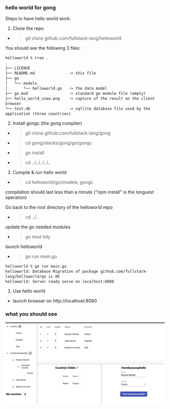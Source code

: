 ### hello world for gong

Steps to have hello world work:

1. Clone the repo
- > git clone github.com/fullstack-lang/helloworld

You should see the following 3 files:
```
helloworld % tree .
.
├── LICENSE
├── README.md               -> this file
├── go
│   └── models
│       └── helloworld.go   -> the data model
├── go.mod                  -> standard go module file (empty)
├── hello_world_view.png    -> capture of the result on the client browser
└── test.db                 -> sqllite database file used by the application (three countries)
```
2. Install gongc (the gong compiler)
- > git clone github.com/fullstack-lang/gong
- > cd gong/stacks/gong/go/gongc
- > go install
- > cd ../../../../..

3. Compile & run hello world
- > cd helloworld/go/models; gongc

compilation should last less than a minute ("npm install" is the longuest operation)

Go back to the root directory of the helloworld repo
- > cd ../..

update the go needed modules 
- > go mod tidy

launch helloworld
- > go run main.go

```
helloworld % go run main.go
helloworld: Database Migration of package github.com/fullstack-lang/helloworld/go is OK
helloworld: Server ready serve on localhost:8080
```


1. Use hello world
- launch browser on http://localhost:8080

### what you should see

![hello_world](hello_world_view.png)